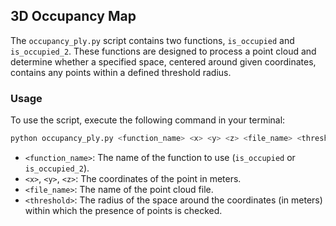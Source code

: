 ## 3D Occupancy Map

The `occupancy_ply.py` script contains two functions, `is_occupied` and `is_occupied_2`. These functions are designed to process a point cloud and determine whether a specified space, centered around given coordinates, contains any points within a defined threshold radius.

### Usage

To use the script, execute the following command in your terminal:

```bash
python occupancy_ply.py <function_name> <x> <y> <z> <file_name> <threshold>
```
- `<function_name>`: The name of the function to use (`is_occupied` or `is_occupied_2`).
- `<x>`, `<y>`, `<z>`: The coordinates of the point in meters.
- `<file_name>`: The name of the point cloud file.
- `<threshold>`: The radius of the space around the coordinates (in meters) within which the presence of points is checked.

